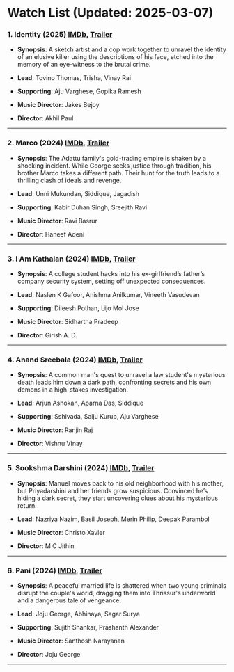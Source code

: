 # Watch List (Updated: 2025-03-07)

### 1. **Identity** (2025) [IMDb](https://www.imdb.com/title/tt27436132/), [Trailer](https://www.youtube.com/watch?v=6LSqReemlTk)

- **Synopsis**: A sketch artist and a cop work together to unravel the identity of an elusive killer using the descriptions of his face, etched into the memory of an eye-witness to the brutal crime.

- **Lead**: Tovino Thomas, Trisha, Vinay Rai
- **Supporting**: Aju Varghese, Gopika Ramesh
- **Music Director**: Jakes Bejoy
- **Director**: Akhil Paul

---

### 2. **Marco** (2024) [IMDb](https://www.imdb.com/title/tt29383379/), [Trailer](https://www.youtube.com/watch?v=5dy3azady4w)

- **Synopsis**: The Adattu family's gold-trading empire is shaken by a shocking incident. While George seeks justice through tradition, his brother Marco takes a different path. Their hunt for the truth leads to a thrilling clash of ideals and revenge.

- **Lead**: Unni Mukundan, Siddique, Jagadish
- **Supporting**: Kabir Duhan Singh, Sreejith Ravi
- **Music Director**: Ravi Basrur
- **Director**: Haneef Adeni

---

### 3. **I Am Kathalan** (2024) [IMDb](https://www.imdb.com/title/tt23577326/), [Trailer](https://www.youtube.com/watch?v=wg_d34GNd4s)

- **Synopsis**: A college student hacks into his ex-girlfriend’s father’s company security system, setting off unexpected consequences.

- **Lead**: Naslen K Gafoor, Anishma Anilkumar, Vineeth Vasudevan
- **Supporting**: Dileesh Pothan, Lijo Mol Jose
- **Music Director**: Sidhartha Pradeep
- **Director**: Girish A. D.

---

### 4. **Anand Sreebala** (2024) [IMDb](https://www.imdb.com/title/tt31416854/), [Trailer](https://www.youtube.com/watch?v=2dXJhnkDRmo)

- **Synopsis**: A common man's quest to unravel a law student's mysterious death leads him down a dark path, confronting secrets and his own demons in a high-stakes investigation.

- **Lead**: Arjun Ashokan, Aparna Das, Siddique
- **Supporting**: Sshivada, Saiju Kurup, Aju Varghese
- **Music Director**: Ranjin Raj
- **Director**: Vishnu Vinay

---

### 5. **Sookshma Darshini** (2024) [IMDb](https://www.imdb.com/title/tt32495687/), [Trailer](https://www.youtube.com/watch?v=IrkfzvO9LkE)

- **Synopsis**: Manuel moves back to his old neighborhood with his mother, but Priyadarshini and her friends grow suspicious. Convinced he’s hiding a dark secret, they start uncovering clues about his mysterious return.

- **Lead**: Nazriya Nazim, Basil Joseph, Merin Philip, Deepak Parambol
- **Music Director**: Christo Xavier
- **Director**: M C Jithin

---

### 6. **Pani** (2024) [IMDb](https://www.imdb.com/title/tt29461220/), [Trailer](https://www.youtube.com/watch?v=TmpzntdJqm4)

- **Synopsis**: A peaceful married life is shattered when two young criminals disrupt the couple's world, dragging them into Thrissur's underworld and a dangerous tale of vengeance.

- **Lead**: Joju George, Abhinaya, Sagar Surya
- **Supporting**: Sujith Shankar, Prashanth Alexander
- **Music Director**: Santhosh Narayanan
- **Director**: Joju George

---

